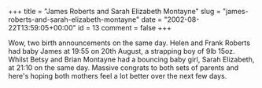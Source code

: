 +++
title = "James Roberts and Sarah Elizabeth Montayne"
slug = "james-roberts-and-sarah-elizabeth-montayne"
date = "2002-08-22T13:59:05+00:00"
id = 13
comment = false
+++

Wow, two birth announcements on the same day. Helen and Frank Roberts had baby James at 19:55 on 20th August, a strapping boy of 9lb 15oz. Whilst Betsy and Brian Montayne had a bouncing baby girl, Sarah Elizabeth, at 21:10 on the same day. Massive congrats to both sets of parents and here's hoping both mothers feel a lot better over the next few days.

